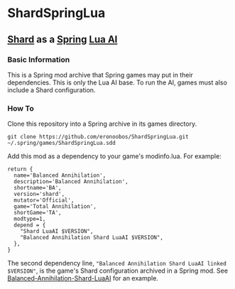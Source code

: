 # ShardSpringLua

## [Shard](https://github.com/Tarendai/Shard) as a [Spring](https://github.com/spring/spring) [Lua AI](https://springrts.com/wiki/AI:Development:Lang:Lua)

### Basic Information

This is a Spring mod archive that Spring games may put in their dependencies. This is only the Lua AI base. To run the AI, games must also include a Shard configuration.

### How To

Clone this repository into a Spring archive in its games directory.
```
git clone https://github.com/eronoobos/ShardSpringLua.git ~/.spring/games/ShardSpringLua.sdd
```

Add this mod as a dependency to your game's modinfo.lua. For example:
```
return {
  name='Balanced Annihilation',
  description='Balanced Annihilation',
  shortname='BA',
  version='shard',
  mutator='Official',
  game='Total Annihilation',
  shortGame='TA',
  modtype=1,
  depend = {
    "Shard LuaAI $VERSION",
    "Balanced Annihilation Shard LuaAI $VERSION",        
  },
}
```

The second dependency line, `"Balanced Annihilation Shard LuaAI linked $VERSION"`, is the game's Shard configuration archived in a Spring mod. See [Balanced-Annihilation-Shard-LuaAI](https://github.com/eronoobos/Balanced-Annihilation-Shard-LuaAI/tree/master/luarules/gadgets/ai) for an example.